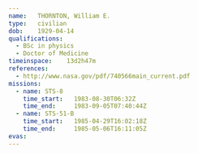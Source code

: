```yaml
---
name:	THORNTON, William E.
type:	civilian
dob:	1929-04-14
qualifications:
  - BSc in physics
  - Doctor of Medicine
timeinspace:	13d2h47m
references:
  - http://www.nasa.gov/pdf/740566main_current.pdf
missions:
  - name: STS-8
    time_start:   1983-08-30T06:32Z
    time_end:     1983-09-05T07:40:44Z
  - name: STS-51-B
    time_start:   1985-04-29T16:02:18Z
    time_end:     1985-05-06T16:11:05Z
evas:
---
```

